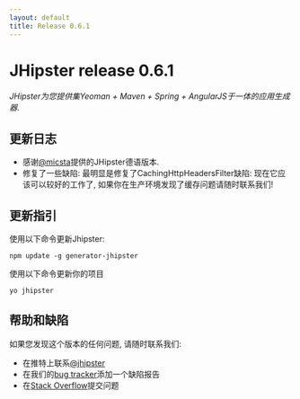 ```yaml
---
layout: default
title: Release 0.6.1
---
```


JHipster release 0.6.1
==================

*JHipster为您提供集Yeoman + Maven + Spring + AngularJS于一体的应用生成器.*

更新日志
----------

- 感谢[@micsta](https://twitter.com/micsta)提供的JHipster德语版本. 
- 修复了一些缺陷: 最明显是修复了CachingHttpHeadersFilter缺陷: 现在它应该可以较好的工作了, 如果你在生产环境发现了缓存问题请随时联系我们!

更新指引
------------

使用以下命令更新Jhipster:

```
npm update -g generator-jhipster
```

使用以下命令更新你的项目

```
yo jhipster
```

帮助和缺陷
--------------

如果您发现这个版本的任何问题, 请随时联系我们:

- 在推特上联系[@jhipster](https://twitter.com/jhipster)
- 在我们的[bug tracker](https://github.com/jhipster/generator-jhipster/issues?state=open)添加一个缺陷报告
- 在[Stack Overflow](http://stackoverflow.com/tags/jhipster/info)提交问题
